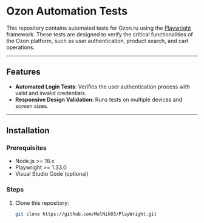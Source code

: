 # Ozon Automation Tests

This repository contains automated tests for Ozon.ru using the [Playwright](https://playwright.dev/) framework. These tests are designed to verify the critical functionalities of the Ozon platform, such as user authentication, product search, and cart operations.

---

## Features

- **Automated Login Tests**: Verifies the user authentication process with valid and invalid credentials.
- **Responsive Design Validation**: Runs tests on multiple devices and screen sizes.

---

## Installation

### Prerequisites

- Node.js >= 16.x
- Playwright >= 1.33.0
- Visual Studio Code (optional)

### Steps

1. Clone this repository:
   ```bash
   git clone https://github.com/MelNik03/PlayWright.git
